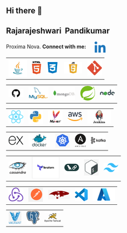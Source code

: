 ## Hi there 👋

<!--
**Rajarajeshwaripandikumar/Rajarajeshwaripandikumar** is a ✨ _special_ ✨ repository because its `README.md` (this file) appears on your GitHub profile.

Here are some ideas to get you started:

- 🔭 I
’m currently working on ...
- 🌱 I’m currently learning ...
- 👯 I’m looking to collaborate on ...
- 🤔 I’m looking for help with ...
- 💬 Ask me about ...
- 📫 How to reach me: ...
- 😄 Pronouns: ...
- ⚡ Fun fact: ...
-->

<b>Rajarajeshwari &nbsp;Pandikumar</b>
--------

Proxima Nova.
<b> Connect with me:</b> &nbsp;&nbsp;&nbsp;&nbsp;  <a href="https://www.linkedin.com/in/rajarajeshwari-pandikumar-744592339" target="blank">
  <img align="center" img src="./assets/Linkedin.png" alt="Linkedin" width="30"/>



<table>
  <tr align="center">
    <td><img src="./assets/Java.png" width="50"/></td>
    <td><img src="./assets/Html.png" width="25"/></td>
    <td><img src="./assets/CSS.png" width="35"/></td>
    <td><img src="./assets/JS.png" width="50"/></td>
    <td><img src="./assets/Git.png" width="40"/></td></table>
    <table>
    <td><img src="./assets/GitHub.png" width="40"/></td>
   <td><img src="./assets/MYSql.png" alt="MYSql" width="55"/></td> 
  <td><img src="./assets/MongoDB.png" alt="MongoDB" width="60"/></td>
  <td><img src="./assets/SpringBoot.png" alt="SpringBoot" width="40"/></td>
<td><img src="./assets/NodeJS.png" alt="NodeJS" width="40"/></td>
</table>
<table><td><img src="./assets/React.png" alt="React" width="40"/></td>
 <td><img src="./assets/Python.png" alt="Python" width="40"/></td>
<td><img src="./assets/Maven.png" alt="Maven" width="40"/></td>
<td><img src="./assets/AWS.png" alt="AWS" width="40"/></td>
<td><img src="./assets/Jenkins.png" alt="Jenkins" width="65"/></td>
</table>

  <table><td><img src="./assets/Express.png" alt="Express" width="40"/></td>
<td><img src="./assets/Docker.png" alt="Docker" width="60"/></td>
<td><img src="./assets/Kubernetes.png" alt="Kubernetes" width="40"/></td>
<td><img src="./assets/Ansible.png" alt="Ansible" width="30"/></td>
  <td><img src="./assets/Kafka.png" alt="Kafka" width="40"/></td>
</table>
<table><td><img src="./assets/Cassandra.png" alt="Cassandra" width="50"/></td>
  <td><img src="./assets/Terraform.png" alt="Terraform" width="75"/></td>
<td><img src="./assets/Langchain.png" alt="Langchain" width="40"/></td>
<td><img src="./assets/Bash.png" alt="Bash" width="40"/></td>
<td><img src="./assets/Tailwind CSS.png" alt="Tailwind Css" width="40"/></td>
</table>
<table>
 <td><img src="./assets/Redux.png" alt="Redux" width="40"/></td>
<td><img src="./assets/Postman.png" alt="Postman" width="40"/></td>
<td><img src="./assets/Mongoose.png" alt="Mongoose" width="60"/></td>
<td><img src="./assets/VS Code.png" alt="VS Code" width="35"/></td>
 <td><img src="./assets/Azure.png" alt="Azure" width="60"/></td>
</table>
<table>
  <td><img src="./assets/Vagrant.png" alt="Vagrant" width="35"/></td>
 <td><img src="./assets/Postgre SQL.png" alt="Postgre SQL" width="35"/></td>
<td><img src="./assets/Tomcat.png" alt="Tomcat" width="45"/></td>
  </tr>
</tr>

</table>
<br>








